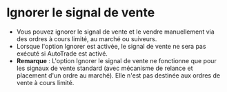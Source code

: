 # **Ignorer le signal de vente**

- Vous pouvez ignorer le signal de vente et le vendre manuellement via des ordres à cours limité, au marché ou suiveurs.
- Lorsque l'option Ignorer est activée, le signal de vente ne sera pas exécuté si AutoTrade est activé.
- **Remarque** : L'option Ignorer le signal de vente ne fonctionne que pour les signaux de vente standard (avec mécanisme de relance et placement d'un ordre au marché). Elle n'est pas destinée aux ordres de vente à cours limité.